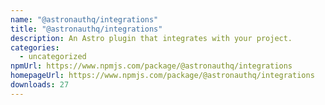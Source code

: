 ```yaml
---
name: "@astronauthq/integrations"
title: "@astronauthq/integrations"
description: An Astro plugin that integrates with your project.
categories:
  - uncategorized
npmUrl: https://www.npmjs.com/package/@astronauthq/integrations
homepageUrl: https://www.npmjs.com/package/@astronauthq/integrations
downloads: 27
---
```

